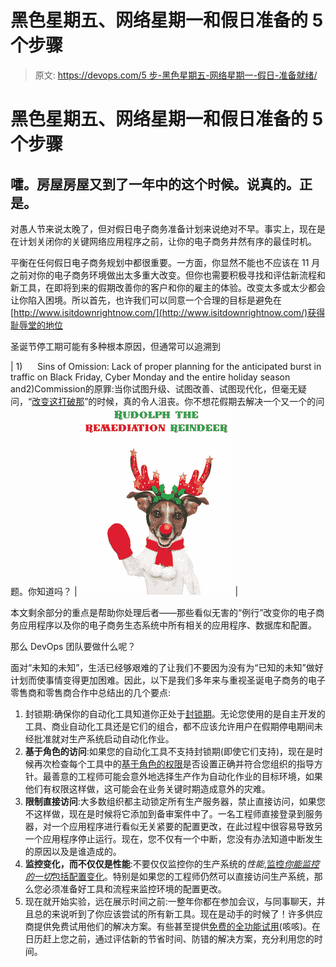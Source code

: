 # 黑色星期五、网络星期一和假日准备的 5 个步骤

> 原文: [https://devops.com/5 步-黑色星期五-网络星期一-假日-准备就绪/](https://devops.com/5-steps-black-friday-cyber-monday-holiday-readiness/)

# **黑色星期五、网络星期一和假日准备的 5 个步骤**

## **嚯。房屋房屋又到了一年中的这个时候。说真的。正是。**

对愚人节来说太晚了，但对假日电子商务准备计划来说绝对不早。事实上，现在是在计划关闭你的关键网络应用程序之前，让你的电子商务井然有序的最佳时机。

平衡在任何假日电子商务规划中都很重要。一方面，你显然不能也不应该在 11 月之前对你的电子商务环境做出太多重大改变。但你也需要积极寻找和评估新流程和新工具，在即将到来的假期改善你的客户和你的雇主的体验。改变太多或太少都会让你陷入困境。所以首先，也许我们可以同意一个合理的目标是避免在[http://www.isitdownrightnow.com/](http://www.isitdownrightnow.com/)获得耻辱堂的地位

圣诞节停工期可能有多种根本原因，但通常可以追溯到

| 1)      Sins of Omission: Lack of proper planning for the anticipated burst in traffic on Black Friday, Cyber Monday and the entire holiday season and2)Commission的原罪:当你试图升级、试图改善、试图现代化，但毫无疑问，“[改变这打破那](http://www.orcaconfig.com/about-orca-software-configuration-management/)”的时候，真的令人沮丧。你不想花假期去解决一个又一个的问题。你知道吗？ | ![Rudolph the Remediation Reindeer from OrcaConfig](img/bdefe68999201b6dcdf50c79d9d727bf.png) |

本文剩余部分的重点是帮助你处理后者——那些看似无害的“例行”改变你的电子商务应用程序以及你的电子商务生态系统中所有相关的应用程序、数据库和配置。

那么 DevOps 团队要做什么呢？

面对“未知的未知”，生活已经够艰难的了让我们不要因为没有为“已知的未知”做好计划而使事情变得更加困难。因此，以下是我们多年来与重视圣诞电子商务的电子零售商和零售商合作中总结出的几个要点:

1.  封锁期:确保你的自动化工具知道你正处于[封锁期](http://www.orcaconfig.com/configuration-change-management-coordinating-calendars/)。无论您使用的是自主开发的工具、商业自动化工具还是它们的组合，都不应该允许用户在假期停电期间未经批准就对生产系统启动自动化作业。
2.  **基于角色的访问**:如果您的自动化工具不支持封锁期(即使它们支持)，现在是时候再次检查每个工具中的[基于角色的权限](http://www.orcaconfig.com/role-based-access-control-rbac-orca/)是否设置正确并符合您组织的指导方针。最善意的工程师可能会意外地选择生产作为自动化作业的目标环境，如果他们有权限这样做，这可能会在业务关键时期造成意外的灾难。
3.  **限制直接访问**:大多数组织都主动锁定所有生产服务器，禁止直接访问，如果您不这样做，现在是时候将它添加到备审案件中了。一名工程师直接登录到服务器，对一个应用程序进行看似无关紧要的配置更改，在此过程中很容易导致另一个应用程序停止运行。现在，您不仅有一个中断，您没有办法知道中断发生的原因以及是谁造成的。
4.  **监控变化，而不仅仅是性能**:不要仅仅监控你的生产系统的*性能*,[监控*你能监控的一切*包括配置变化](http://www.orcaconfig.com/control-configuration-drift/)。特别是如果您的工程师仍然可以直接访问生产系统，那么您必须准备好工具和流程来监控环境的配置更改。
5.  现在就开始实验，远在展示时间之前:一整年你都在参加会议，与同事聊天，并且总的来说听到了你应该尝试的所有新工具。现在是动手的时候了！许多供应商提供免费试用他们的解决方案。有些甚至提供[免费的全功能试用](http://www.orcaconfig.com/try-orca-configuration-management/)(咳咳)。在日历赶上您之前，通过评估新的节省时间、防错的解决方案，充分利用您的时间。